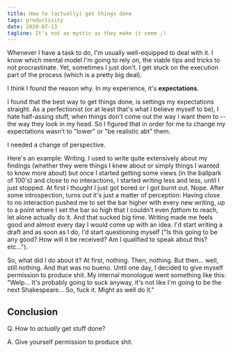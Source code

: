 ```yaml
---
title: How to (actually) get things done
tags: productivity
date: 2020-07-13
tagline: It's not as mystic as they make it seem ;)
---
```


Whenever I have a task to do, I'm usually well-equipped to deal with it. I know which mental model I'm going to rely on, the viable tips and tricks to not procrastinate. Yet, sometimes I just don't. I get stuck on the execution part of the process (which is a pretty big deal).

I think I found the reason why. In my experience, it's **expectations**.

I found that the best way to get things done, is settings my expectations straight. As a perfectionist (or at least that's what I believe myself to be), I hate half-assing stuff, when things don't come out the way I want them to -- the way they look in my head. So I figured that in order for me to change my expectations wasn't to "lower" or "be realistic abt" them.

I needed a change of perspective.

Here's an example: Writing. I used to write quite extensively about my findings (whether they were things I knew about or simply things I wanted to know more about) but once I started getting some views (in the ballpark of 100's) and close to no interactions, I started writing less and less, until I just stopped. At first I thought I just got bored or I got burnt out. Nope. After some introspection, turns out it's just a matter of perception: Having close to no interaction pushed me to set the bar higher with every new writing, up to a point where I set the bar so high that I couldn't even _fathom_ to reach, let alone actually do it. And that sucked big time. Writing made me feels good and almost every day I would come up with an idea. I'd start writing a draft and as soon as I do, I'd start questioning myself ("Is this going to be any good? How will it be received? Am I qualified to speak about this? etc...").

So, what did I do about it? At first, nothing. Then, nothing. But then... well, still nothing. And that was no bueno. Until one day, I decided to give myself permission to produce shit. My internal monologue went something like this: "Welp... It's probably going to suck anyway, it's not like I'm going to be the next Shakespeare... So, fuck it. Might as well do it."

## Conclusion

Q. How to _actually_ get stuff done?

A. Give yourself permission to produce shit.

